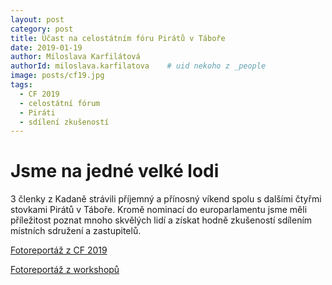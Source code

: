 ```yaml
---
layout: post
category: post
title: Účast na celostátním fóru Pirátů v Táboře  
date: 2019-01-19
author: Miloslava Karfilátová
authorId: miloslava.karfilatova    # uid nekoho z _people
image: posts/cf19.jpg
tags:
  - CF 2019
  - celostátní fórum
  - Piráti
  - sdílení zkušeností
---
```


# Jsme na jedné velké lodi 

3 členky z Kadaně strávili příjemný a přínosný víkend spolu s dalšími čtyřmi stovkami Pirátů v Táboře. 
Kromě nominací do europarlamentu jsme měli příležitost poznat mnoho skvělých lidí a získat hodně zkušeností sdílením místních sdružení a zastupitelů.

[Fotoreportáž z CF 2019](https://www.facebook.com/search/str/fotomomentky+cf+2019/stories-keyword/stories-public?esd=eyJlc2lkIjoiUzpfSTYxNjUxMjU2ODQ0MjA0MDoyMDg5MjI1NDY3ODM3NDAyIiwicHNpZCI6eyI2MTY1MTI1Njg0NDIwNDA6MjA4OTIyNTQ2NzgzNzQwMiI6IlV6cGZTVFl4TmpVeE1qVTJPRFEwTWpBME1Eb3lNRGc1TWpJMU5EWTNPRE0zTkRBeSJ9LCJjcmN0IjoidGV4dCIsImNzaWQiOiI3YjM1Zjg3N2U2MWZmZjcyNzZkMzkyZmY5NzI4ZjdiNyJ9)

[Fotoreportáž z workshopů](https://www.facebook.com/piratskelisty/photos/ms.c.eJw9kNmNBFEIAzNaAeZy~;omtGubxWzKFwYQubFXJhpf~_2QLJQoi6PQAboPmAhYtmUR7wHAcugdgR3AgX8LaMo3UdKsWvhzn1BzowwPgDLHXRSPc30l5waj7A6II3~_aQNTELjJazH0XUOfKBh54h14BLcYg901jdS3g~_oTyIP9Gwpe1uI~;HqI2hWTLXYjOU2l487PPT~_v~_ibsEp27hdcjRgrcx8YBOQf3hXYfk~_khdwsx18LvWs6TJfwf37pxBA~-~-.bps.a.2094097797350169/2094098110683471/?type=3&theater)

